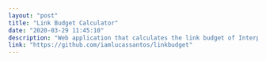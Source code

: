 ```yaml
---
layout: "post"
title: "Link Budget Calculator"
date: "2020-03-29 11:45:10"
description: "Web application that calculates the link budget of Interplanetary and Earth-orbiting satellites built with JavaScript."
link: "https://github.com/iamlucassantos/linkbudget"
---
```



